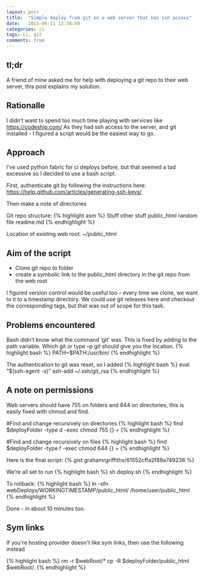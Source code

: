```yaml
---
layout: post
title:  "Simple deploy from git on a web server that has ssh access"
date:   2015-06-11 13:58:09
categories: ci
tags: ci, git
comments: true
---
```

## tl;dr
A friend of mine asked me for help with deploying a git repo to their web server, 
this post explains my solution.
<!--more-->

## Rationalle
I didn’t want to spend too much time playing with services like https://codeship.com/
As they had ssh access to the server, and git installed - I figured a script would be the easiest way to go.

## Approach
I’ve used python fabric for ci deploys before, but that seemed a tad excessive so I decided to use a bash script.

First, authenticate git by following the instructions here:
https://help.github.com/articles/generating-ssh-keys/

Then make a note of directories

Git repo structure:
{% highlight asm %} 
Stuff
other stuff
public_html
random file
readme.md
{% endhighlight %} 

Location of existing web root:
~/public_html

## Aim of the script
* Clone git repo to folder
* create a symbolic link to the public_html directory in the git repo from the web root

I figured version control would be useful too – every time we clone, we want to it to a timestamp directory. We could use git releases here and checkout the corresponding tags, but that was out of scope for this task.

## Problems encountered
Bash didn’t know what the command ‘git’ was. This is fixed by adding to the path variable. Which git or type –p git should give you the location.
{% highlight bash %} 
PATH=$PATH:/usr/bin/
{% endhighlight %} 

The authentication to git was reset, so I added
{% highlight bash %} 
eval "$(ssh-agent -s)"
ssh-add ~/.ssh/git_rsa
{% endhighlight %} 

## A note on permissions
Web servers should have 755 on folders and 644 on directories, this is easily fixed with chmod and find.

#Find and change recursively on directories
{% highlight bash %} 
find $deployFolder -type d -exec chmod 755 {} +
{% endhighlight %} 

#Find and change recursively on files
{% highlight bash %} 
find $deployFolder -type f -exec chmod 644 {} +
{% endhighlight %} 

Here is the final script:
{% gist grahamrgriffiths/61552cffa2f88a749236 %}

We’re all set to run
{% highlight bash %} 
sh deploy.sh
{% endhighlight %} 

To rollback:
{% highlight bash %} 
ln -sfn webDeploys/WORKINGTIMESTAMP/public_html/ /home/user/public_html 
{% endhighlight %} 

Done - in about 10 minutes too.

## Sym links
If you're hosting provider doesn't like sym links, then use the following instead

{% highlight bash %} 
rm -r $webRoot/*
cp -R $deployFolder/public_html $webRoot/.
{% endhighlight %} 

